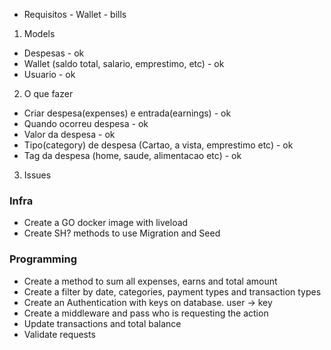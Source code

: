 * Requisitos - Wallet - bills

1. Models

- Despesas - ok
- Wallet (saldo total, salario, emprestimo, etc) - ok
- Usuario - ok

2. O que fazer

- Criar despesa(expenses) e entrada(earnings) - ok
- Quando ocorreu despesa - ok
- Valor da despesa - ok
- Tipo(category) de despesa (Cartao, a vista, emprestimo etc) - ok
- Tag da despesa (home, saude, alimentacao etc) - ok

3. Issues

### Infra
- Create a GO docker image with liveload
- Create SH? methods to use Migration and Seed

### Programming
- Create a method to sum all expenses, earns and total amount
- Create a filter by date, categories, payment types and transaction types
- Create an Authentication with keys on database. user -> key
- Create a middleware and pass who is requesting the action
- Update transactions and total balance
- Validate requests